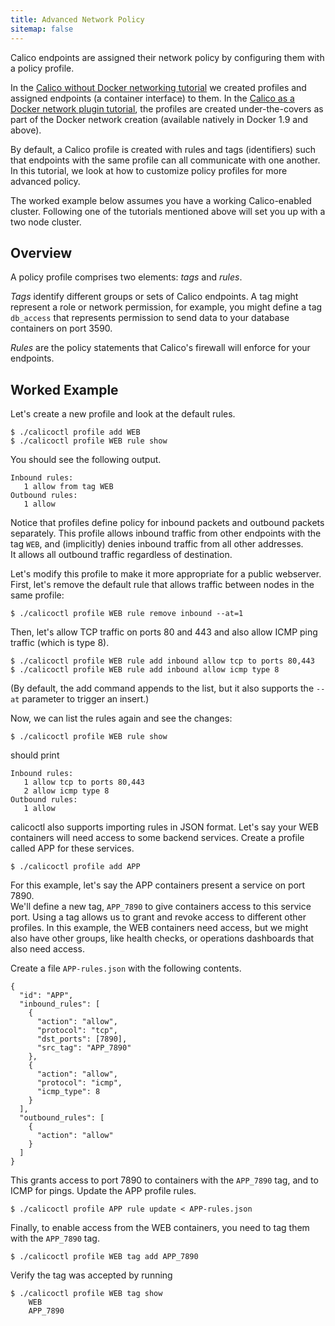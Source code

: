```yaml
---
title: Advanced Network Policy
sitemap: false 
---
```


Calico endpoints are assigned their network policy by configuring them with a
policy profile.  

In the [Calico without Docker networking tutorial]({{site.baseurl}}/{{page.version}}/getting-started/docker/tutorials/basic)
we created profiles and assigned endpoints (a container interface) to them.
In the [Calico as a Docker network plugin tutorial]({{site.baseurl}}/{{page.version}}/reference/without-docker-networking/installation),
the profiles are created under-the-covers as part of the Docker network
creation (available natively in Docker 1.9 and above).

By default, a Calico profile is created with rules and tags (identifiers) such
that endpoints with the same profile can all communicate with one another.  
In this tutorial, we look at how to customize policy profiles for more advanced
policy.

The worked example below assumes you have a working Calico-enabled cluster.
Following one of the tutorials mentioned above will set you up with a two
node cluster.

## Overview

A policy profile comprises two elements: *tags* and *rules*.  

*Tags* identify different groups or sets of Calico endpoints.  A tag might
represent a role or network permission, for example, you might define a tag
`db_access` that represents permission to send data to your database containers
on port 3590.

*Rules* are the policy statements that Calico's firewall will enforce for your
endpoints.

## Worked Example

Let's create a new profile and look at the default rules.

```shell
$ ./calicoctl profile add WEB
$ ./calicoctl profile WEB rule show
```

You should see the following output.

```shell
Inbound rules:
   1 allow from tag WEB
Outbound rules:
   1 allow
```

Notice that profiles define policy for inbound packets and outbound packets
separately.  This profile allows inbound traffic from other endpoints with the
tag `WEB`, and (implicitly) denies inbound traffic from all other addresses.  
It allows all outbound traffic regardless of destination.

Let's modify this profile to make it more appropriate for a public webserver.
First, let's remove the default rule that allows traffic between nodes in the
same profile:

```shell
$ ./calicoctl profile WEB rule remove inbound --at=1
```

Then, let's allow TCP traffic on ports 80 and 443 and also allow ICMP ping
traffic (which is type 8).

```shell
$ ./calicoctl profile WEB rule add inbound allow tcp to ports 80,443
$ ./calicoctl profile WEB rule add inbound allow icmp type 8
```

(By default, the add command appends to the list, but it also supports the
`--at` parameter to trigger an insert.)

Now, we can list the rules again and see the changes:

```shell
$ ./calicoctl profile WEB rule show
```

should print

```shell
Inbound rules:
   1 allow tcp to ports 80,443
   2 allow icmp type 8
Outbound rules:
   1 allow
```

calicoctl also supports importing rules in JSON format.  Let's say your WEB
containers will need access to some backend services.  Create a profile called
APP for these services.

```shell
$ ./calicoctl profile add APP
```

For this example, let's say the APP containers present a service on port 7890.  
We'll define a new tag, `APP_7890` to give containers access to this service
port.  Using a tag allows us to grant and revoke access to different other
profiles.  In this example, the WEB containers need access, but we might also
have other groups, like health checks, or operations dashboards that also need
access.

Create a file `APP-rules.json` with the following contents.

```shell
{
  "id": "APP",
  "inbound_rules": [
    {
      "action": "allow",
      "protocol": "tcp",
      "dst_ports": [7890],
      "src_tag": "APP_7890"
    },
    {
      "action": "allow",
      "protocol": "icmp",
      "icmp_type": 8
    }
  ],
  "outbound_rules": [
    {
      "action": "allow"
    }
  ]
}
```

This grants access to port 7890 to containers with the `APP_7890` tag, and to
ICMP for pings.  Update the APP profile rules.

```shell
$ ./calicoctl profile APP rule update < APP-rules.json
```

Finally, to enable access from the WEB containers, you need to tag them with
the `APP_7890` tag.

```shell
$ ./calicoctl profile WEB tag add APP_7890
```

Verify the tag was accepted by running

```shell
$ ./calicoctl profile WEB tag show
    WEB
    APP_7890
```
